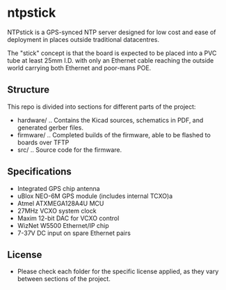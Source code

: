 ntpstick
========

NTPstick is a GPS-synced NTP server designed for low cost and ease
of deployment in places outside traditional datacentres.

The "stick" concept is that the board is expected to be placed into
a PVC tube at least 25mm I.D. with only an Ethernet cable reaching
the outside world carrying both Ethernet and poor-mans POE.

Structure
---------

This repo is divided into sections for different parts of the project:

 - hardware/ .. Contains the Kicad sources, schematics in PDF, and generated
   gerber files.
 - firmware/ .. Completed builds of the firmware, able to be flashed to 
   boards over TFTP
 - src/ .. Source code for the firmware.

Specifications
--------------

 - Integrated GPS chip antenna
 - uBlox NEO-6M GPS module (includes internal TCXO)a
 - Atmel ATXMEGA128A4U MCU
 - 27MHz VCXO system clock
 - Maxim 12-bit DAC for VCXO control
 - WizNet W5500 Ethernet/IP chip
 - 7-37V DC input on spare Ethernet pairs
 
License
-------

 - Please check each folder for the specific license applied, as they
   vary between sections of the project.

